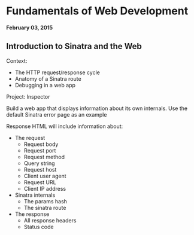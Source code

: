 # Fundamentals of Web Development

**February 03, 2015**

## Introduction to Sinatra and the Web

Context:

- The HTTP request/response cycle
- Anatomy of a Sinatra route
- Debugging in a web app

Project: Inspector

Build a web app that displays information about its own internals. Use the default Sinatra error page as an example

Response HTML will include information about:

- The request
  + Request body
  + Request port
  + Request method
  + Query string
  + Request host
  + Client user agent
  + Request URL
  + Client IP address
- Sinatra internals
  + The params hash
  + The sinatra route
- The response
  + All response headers
  + Status code
